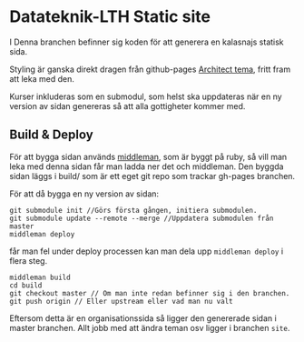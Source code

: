Datateknik-LTH Static site
==========================

I Denna branchen befinner sig koden för att generera en kalasnajs statisk sida.

Styling är ganska direkt dragen från github-pages
[Architect tema](https://github.com/jasonlong/architect-theme), fritt fram att
leka med den.

Kurser inkluderas som en submodul, som helst ska uppdateras när en ny version
av sidan genereras så att alla gottigheter kommer med.

## Build & Deploy

För att bygga sidan används [middleman](https://middlemanapp.com/), som är
byggt på ruby, så vill man leka med denna sidan får man ladda ner det och
middleman. Den byggda sidan läggs i build/ som är ett eget git repo som trackar
gh-pages branchen.

För att då bygga en ny version av sidan:

```
git submodule init //Görs första gången, initiera submodulen.
git submodule update --remote --merge //Uppdatera submodulen från master
middleman deploy
```

får man fel under deploy processen kan man dela upp `middleman deploy` i flera
steg.

```
middleman build
cd build
git checkout master // Om man inte redan befinner sig i den branchen.
git push origin // Eller upstream eller vad man nu valt
```

Eftersom detta är en organisationssida så ligger den genererade sidan i master
branchen. Allt jobb med att ändra teman osv ligger i branchen `site`.
